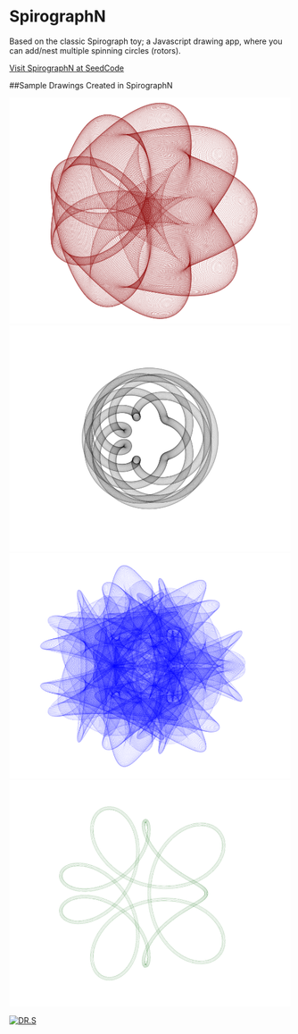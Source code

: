 # SpirographN
Based on the classic Spirograph toy; a Javascript drawing app, where you can add/nest multiple spinning circles (rotors).

[Visit SpirographN at SeedCode](http://seedcode.com/SpirographN/sgn.html)

##Sample Drawings Created in SpirographN

[![truelove](img/truelove.png)](img/truelove.png)
[![habitrail](img/habitrail.png)](img/habitrail.png)
[![puffesfish](img/pufferfish.png)](img/pufferfish.png)
[![puffesfish](img/tubular.png)](img/tubular.png)

[![DR.S](https://img.youtube.com/vi/-IYaftepO-s/0.jpg)](https://youtu.be/-IYaftepO-s)

